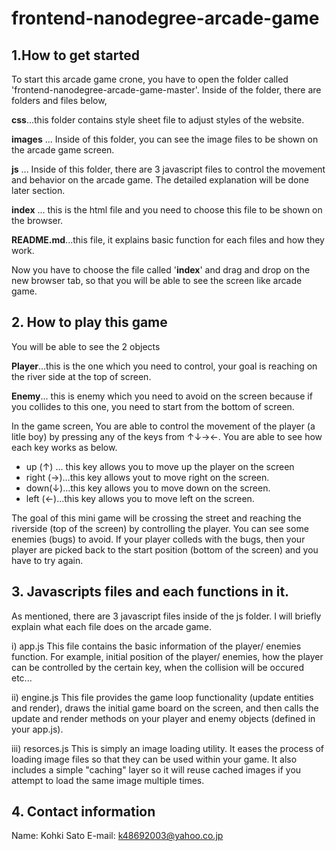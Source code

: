 # **frontend-nanodegree-arcade-game**

## 1.How to get started
To start this arcade game crone, you have to open the folder called 'frontend-nanodegree-arcade-game-master'. Inside of the folder, there are folders and files below,

**css**...this folder contains style sheet file to adjust styles of the website.

**images** ... Inside of this folder, you can see the image files to be shown on the arcade game screen.

**js** ... Inside of this folder, there are 3 javascript files to control the movement and behavior on the arcade game. The detailed explanation will be done later section.

**index** ... this is the html file and you need to choose this file to be shown on the browser.

**README.md**...this file, it explains basic function for each files and how they work.

Now you have to choose the file called '**index**' and drag and drop on the new browser tab, so that you will be able to see the screen like arcade game.

## 2. How to play this game 
You will be able to see the 2 objects 

**Player**...this is the one which you need to control, your goal is reaching on the river side at the top of screen.

**Enemy**... this is enemy which you need to avoid on the screen because if you collides to this one, you need to start from the bottom of screen.

In the game screen, You are able to control the movement of the player (a litle boy) by pressing any of the keys from ↑↓→←.
You are able to see how each key works as below.

- up (↑) ... this key allows you to move up the player on the screen
- right (→)...this key allows yout to move  right on the screen.
- down(↓)...this key allows you to move  down on the screen.
- left (←)...this key allows you to move left on the screen.

The goal of this mini game will be crossing the street and reaching the riverside (top of the screen) by controlling the player.
You can see some enemies (bugs) to avoid. If your player colleds with the bugs, then your player are picked back to the start position (bottom of the screen) and you have to try again.

## 3. Javascripts files and each functions in it.
As mentioned, there are 3 javascript files inside of the js folder. I will briefly explain what each file does on the arcade game.

i) app.js
This file contains the basic information of the player/ enemies function. For example, initial position of the player/ enemies, how the player can be controlled by the certain key, when the collision will be occured etc...

ii) engine.js
This file provides the game loop functionality (update entities and render), draws the initial game board on the screen, and then calls the update and render methods on your player and enemy objects (defined in your app.js).
     
iii) resorces.js
This is simply an image loading utility. It eases the process of loading image files so that they can be used within your game. It also includes a simple "caching" layer so it will reuse cached images if you attempt to load the same image multiple times.

## 4. Contact information
Name: Kohki Sato 
E-mail: k48692003@yahoo.co.jp
